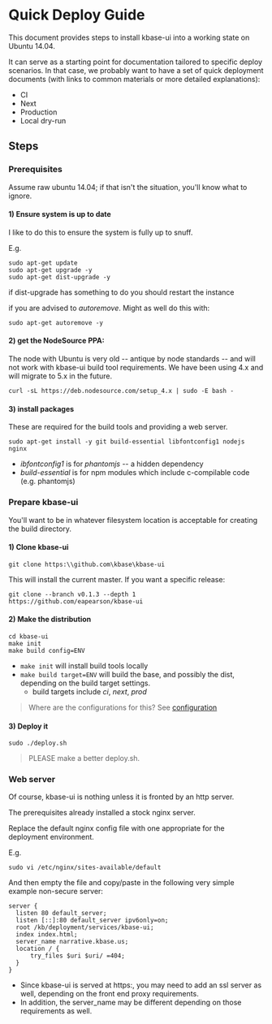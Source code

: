 # Quick Deploy Guide

This document provides steps to install kbase-ui into a working state on Ubuntu 14.04.

It can serve as a starting point for documentation tailored to specific deploy scenarios. In that case, we probably want to have a set of quick deployment documents (with links to common materials or more detailed explanations):

- CI
- Next
- Production
- Local dry-run

## Steps

### Prerequisites

Assume raw ubuntu 14.04; if that isn't the situation, you'll know what to ignore.

#### 1) Ensure system is up to date

I like to do this to ensure the  system is fully up to snuff.

E.g.

```
sudo apt-get update
sudo apt-get upgrade -y
sudo apt-get dist-upgrade -y
```

if dist-upgrade has something to do you should restart the instance

if you are advised to *autoremove*. Might as well do this with:

```
sudo apt-get autoremove -y
```


#### 2) get the NodeSource PPA:

The node with Ubuntu is very old -- antique by node standards -- and will not work with kbase-ui build tool requirements. We have been using 4.x and will migrate to 5.x in the future.

```
curl -sL https://deb.nodesource.com/setup_4.x | sudo -E bash -
```

#### 3) install packages

These are required for the build tools and providing a web server.

```
sudo apt-get install -y git build-essential libfontconfig1 nodejs nginx
```

- *ibfontconfig1* is for *phantomjs* -- a hidden dependency
- *build-essential* is for npm modules which include c-compilable code (e.g. phantomjs)

### Prepare kbase-ui

You'll want to be in whatever filesystem location is acceptable for creating the build directory.

#### 1) Clone kbase-ui

```
git clone https:\\github.com\kbase\kbase-ui
```

This will install the current master. If you want a specific release:

```
git clone --branch v0.1.3 --depth 1 https://github.com/eapearson/kbase-ui
```

#### 2) Make the distribution

```
cd kbase-ui
make init
make build config=ENV
```

- ```make init``` will install build tools locally
- ```make build target=ENV``` will build the base, and possibly the dist, depending on the build target settings.
    - build targets include *ci*, *next*, *prod*

> Where are the configurations for this? See [configuration](configuration.md)

#### 3) Deploy it

```
sudo ./deploy.sh
```

> PLEASE make a better deploy.sh.

### Web server

Of course, kbase-ui is nothing unless it is fronted by an http server.

The prerequisites already installed a stock nginx server.

Replace the default nginx config file with one appropriate for the deployment environment.

E.g. 

```
sudo vi /etc/nginx/sites-available/default
```

And then empty the file and copy/paste in the following very simple example non-secure server:

```
server {
  listen 80 default_server;
  listen [::]:80 default_server ipv6only=on;
  root /kb/deployment/services/kbase-ui;
  index index.html;
  server_name narrative.kbase.us;
  location / {
      try_files $uri $uri/ =404;
  }
}
```

- Since kbase-ui is served at https:, you may need to add an ssl server as well, depending on the front end proxy requirements.
- In addition, the server_name may be different depending on those requirements as well.
